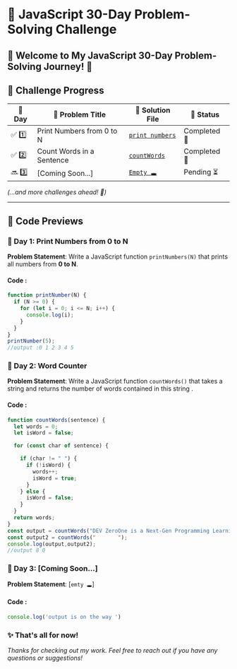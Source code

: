 # 🚀 JavaScript 30-Day Problem-Solving Challenge  

🚀 Welcome to My JavaScript 30-Day Problem-Solving Journey! 🎯  
---
## 📅 Challenge Progress  

| 🔢 Day            | 📌 Problem Title     | 📂 Solution File | 📆 Status |
|------------------------|-----------------------------------------|---------------------------------------|----------------------------|
| ✅ 1️⃣  | Print Numbers from 0 to N | [`print numbers`](day1.js) | Completed 🎯 |
| ✅ 2️⃣  | Count Words in a Sentence | [`countWords`](countWords(day2).js) | Completed 🎯 |
| 🔜 3️⃣  | [Coming Soon...] | [`Empty 🕳️`](#) | Pending ⏳ |
 <!--
| 🔜 4️⃣  | [Coming Soon...] | [`Empty 🕳️`](#) | Pending ⏳ |
| 🔜 5️⃣  | [Coming Soon...] | [`Empty 🕳️`](#) | Pending ⏳ |
| 🔜 6️⃣  | [Coming Soon...] | [`Empty 🕳️`](#) | Pending ⏳ |
| 🔜 7️⃣  | [Coming Soon...] | [`Empty 🕳️`](#) | Pending ⏳ |
| 🔜 8️⃣  | [Coming Soon...] | [`Empty 🕳️`](#) | Pending ⏳ |
| 🔜 9️⃣  | [Coming Soon...] | [`Empty 🕳️`](#) | Pending ⏳ |
| 🔜 🔟  | [Coming Soon...] | [`Empty 🕳️`](#) | Pending ⏳ |
| 🔜 1️⃣1️⃣ | [Coming Soon...] | [`Empty 🕳️`](#) | Pending ⏳ |
| 🔜 1️⃣2️⃣ | [Coming Soon...] | [`Empty 🕳️`](#) | Pending ⏳ |
| 🔜 1️⃣3️⃣ | [Coming Soon...] | [`Empty 🕳️`](#) | Pending ⏳ |
| 🔜 1️⃣4️⃣ | [Coming Soon...] | [`Empty 🕳️`](#) | Pending ⏳ |
| 🔜 1️⃣5️⃣ | [Coming Soon...] | [`Empty 🕳️`](#) | Pending ⏳ |
| 🔜 1️⃣6️⃣ | [Coming Soon...] | [`Empty 🕳️`](#) | Pending ⏳ |
| 🔜 1️⃣7️⃣ | [Coming Soon...] | [`Empty 🕳️`](#) | Pending ⏳ |
| 🔜 1️⃣8️⃣ | [Coming Soon...] | [`Empty 🕳️`](#) | Pending ⏳ |
| 🔜 1️⃣9️⃣ | [Coming Soon...] | [`Empty 🕳️`](#) | Pending ⏳ |
| 🔜 2️⃣0️⃣ | [Coming Soon...] | [`Empty 🕳️`](#) | Pending ⏳ |
| 🔜 2️⃣1️⃣ | [Coming Soon...] | [`Empty 🕳️`](#) | Pending ⏳ |
| 🔜 2️⃣2️⃣ | [Coming Soon...] | [`Empty 🕳️`](#) | Pending ⏳ |
| 🔜 2️⃣3️⃣ | [Coming Soon...] | [`Empty 🕳️`](#) | Pending ⏳ |
| 🔜 2️⃣4️⃣ | [Coming Soon...] | [`Empty 🕳️`](#) | Pending ⏳ |
| 🔜 2️⃣5️⃣ | [Coming Soon...] | [`Empty 🕳️`](#) | Pending ⏳ |
| 🔜 2️⃣6️⃣ | [Coming Soon...] | [`Empty 🕳️`](#) | Pending ⏳ |
| 🔜 2️⃣7️⃣ | [Coming Soon...] | [`Empty 🕳️`](#) | Pending ⏳ |
| 🔜 2️⃣8️⃣ | [Coming Soon...] | [`Empty 🕳️`](#) | Pending ⏳ |
| 🔜 2️⃣9️⃣ | [Coming Soon...] | [`Empty 🕳️`](#) | Pending ⏳ |
| 🔜 3️⃣0️⃣ | [Coming Soon...] | [`Empty 🕳️`](#) | Pending ⏳ |
  -->


_(...and more challenges ahead! 💪)_  

---

## 📂 Code Previews

### 📝 Day 1: Print Numbers from 0 to N
**Problem Statement**: Write a JavaScript function `printNumbers(N)` that prints all numbers from **0 to N**.

#### Code :
```javascript
function printNumber(N) {
  if (N >= 0) {
    for (let i = 0; i <= N; i++) {
      console.log(i);
    }
  }
}
printNumber(5);
//output :0 1 2 3 4 5

```
### 📝 Day 2: Word Counter
**Problem Statement**: Write a JavaScript function `countWords()`  that takes a string and returns the number of words contained in this string .
#### Code :
```javascript
function countWords(sentence) {
  let words = 0;
  let isWord = false;

  for (const char of sentence) {

    if (char != " ") {
      if (!isWord) {
        words++;
        isWord = true;
      }
    } else {
      isWord = false;
    }
  }
  return words;
}
const output = countWords("DEV ZeroOne is a Next-Gen Programming Learning Platform.");
const output2 = countWords("       ");
console.log(output,output2);
//output 8 0
```

### 📝 Day 3: [Coming Soon...]
**Problem Statement**: [`emty 🕳️`]
#### Code :
```javascript
console.log('output is on the way ')

```
<!--  
### 📝 Day 4: [Coming Soon...]
**Problem Statement**: [`emty 🕳️`]
#### Code :
```javascript
console.log('output is on the way ')

```

### 📝 Day 5: [Coming Soon...]
**Problem Statement**: [`emty 🕳️`]
#### Code :
```javascript
console.log('output is on the way ')

```

### 📝 Day 6: [Coming Soon...]
**Problem Statement**: [`emty 🕳️`]
#### Code :
```javascript 
console.log('output is on the way ')

```

 ### 📝 Day 7: [Coming Soon...] 
 **Problem Statement**: 

 #### Code: 
```javascript  
console.log('output is on the way ')
``` 
### 📝 Day 8: [Coming Soon...] 
**Problem Statement**: 
#### Code: 
```javascript  
console.log('output is on the way ')
``` 
### 📝 Day 9: [Coming Soon...] **Problem Statement**: 
#### Code:  
```javascript  
console.log('output is on the way ')
``` 
### 📝 Day 10: [Coming Soon...] **Problem Statement**: 
#### Code:  
```javascript  
console.log('output is on the way ')
``` 
### 📝 Day 11: [Coming Soon...] **Problem Statement**: 
#### Code:  
```javascript  
console.log('output is on the way ')
``` 
### 📝 Day 12: [Coming Soon...] **Problem Statement**: 
#### Code:  
```javascript  
console.log('output is on the way ')
``` 
### 📝 Day 13: [Coming Soon...] **Problem Statement**: 
#### Code:  
```javascript  
console.log('output is on the way ')
``` 
### 📝 Day 14: [Coming Soon...] **Problem Statement**: 
#### Code:  
```javascript  
console.log('output is on the way ')
``` 
### 📝 Day 15: [Coming Soon...] **Problem Statement**: 
#### Code:  
```javascript  
console.log('output is on the way ')
``` 
### 📝 Day 16: [Coming Soon...] **Problem Statement**: 
#### Code:  
```javascript  
console.log('output is on the way ')
``` 
### 📝 Day 17: [Coming Soon...] **Problem Statement**: 
#### Code:  
```javascript  
console.log('output is on the way ')
``` 
### 📝 Day 18: [Coming Soon...] **Problem Statement**: 
#### Code:  
```javascript  
console.log('output is on the way ')
``` 
### 📝 Day 19: [Coming Soon...] **Problem Statement**: 
#### Code:  
```javascript  
console.log('output is on the way ')
``` 
### 📝 Day 20: [Coming Soon...] **Problem Statement**: 
#### Code:  
```javascript  
console.log('output is on the way ')
``` 
### 📝 Day 21: [Coming Soon...] **Problem Statement**: 
#### Code:  
```javascript  
console.log('output is on the way ')
``` 
### 📝 Day 22: [Coming Soon...] **Problem Statement**: 
#### Code:  
```javascript  
console.log('output is on the way ')
``` 
### 📝 Day 23: [Coming Soon...] **Problem Statement**: 
#### Code:  
```javascript  
console.log('output is on the way ')
``` 
### 📝 Day 24: [Coming Soon...] **Problem Statement**: 
#### Code:  
```javascript  
console.log('output is on the way ')
``` 
### 📝 Day 25: [Coming Soon...] **Problem Statement**: 
#### Code:  
```javascript  
console.log('output is on the way ')
``` 
### 📝 Day 26: [Coming Soon...] **Problem Statement**: 
#### Code:  
```javascript  
console.log('output is on the way ')
``` 
### 📝 Day 27: [Coming Soon...] **Problem Statement**: 
#### Code:  
```javascript  
console.log('output is on the way ')
``` 
### 📝 Day 28: [Coming Soon...] **Problem Statement**: 
#### Code:  
```javascript  
console.log('output is on the way ')
``` 
### 📝 Day 29: [Coming Soon...] **Problem Statement**: 
#### Code:  
```javascript  
console.log('output is on the way ')
``` 
### 📝 Day 30: [Coming Soon...] **Problem Statement**: 
#### Code:  
```javascript  
console.log('output is on the way ')
``` 
-->
### ✨ That's all for now!

*Thanks for checking out my work. Feel free to reach out if you have any questions or suggestions!*
